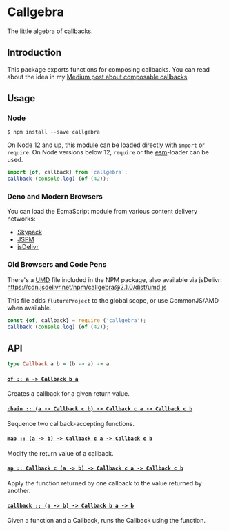 # Callgebra

The little algebra of callbacks.

## Introduction

This package exports functions for composing callbacks. You can read
about the idea in my [Medium post about composable callbacks][1].

## Usage

### Node

```console
$ npm install --save callgebra
```

On Node 12 and up, this module can be loaded directly with `import` or
`require`. On Node versions below 12, `require` or the [esm][]-loader can
be used.

```js
import {of, callback} from 'callgebra';
callback (console.log) (of (42));
```

### Deno and Modern Browsers

You can load the EcmaScript module from various content delivery networks:

- [Skypack](https://cdn.skypack.dev/callgebra@2.1.0)
- [JSPM](https://jspm.dev/callgebra@2.1.0)
- [jsDelivr](https://cdn.jsdelivr.net/npm/callgebra@2.1.0/+esm)

### Old Browsers and Code Pens

There's a [UMD][] file included in the NPM package, also available via
jsDelivr: https://cdn.jsdelivr.net/npm/callgebra@2.1.0/dist/umd.js

This file adds `flutureProject` to the global scope, or use CommonJS/AMD
when available.

```js
const {of, callback} = require ('callgebra');
callback (console.log) (of (42));
```

## API

```hs
type Callback a b = (b -> a) -> a
```

#### <a name="of" href="https://github.com/fluture-js/callgebra/blob/v2.1.0/index.js#L57">`of :: a -⁠> Callback b a`</a>

Creates a callback for a given return value.

#### <a name="chain" href="https://github.com/fluture-js/callgebra/blob/v2.1.0/index.js#L62">`chain :: (a -⁠> Callback c b) -⁠> Callback c a -⁠> Callback c b`</a>

Sequence two callback-accepting functions.

#### <a name="map" href="https://github.com/fluture-js/callgebra/blob/v2.1.0/index.js#L67">`map :: (a -⁠> b) -⁠> Callback c a -⁠> Callback c b`</a>

Modify the return value of a callback.

#### <a name="ap" href="https://github.com/fluture-js/callgebra/blob/v2.1.0/index.js#L72">`ap :: Callback c (a -⁠> b) -⁠> Callback c a -⁠> Callback c b`</a>

Apply the function returned by one callback to the value returned by
another.

#### <a name="callback" href="https://github.com/fluture-js/callgebra/blob/v2.1.0/index.js#L78">`callback :: (a -⁠> b) -⁠> Callback b a -⁠> b`</a>

Given a function and a Callback, runs the Callback using the function.

[1]: https://medium.com/@avaq/composable-callbacks-81c84f0324
[esm]: https://github.com/standard-things/esm
[UMD]: https://github.com/umdjs/umd
